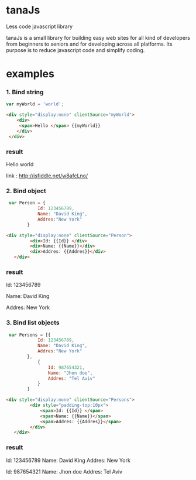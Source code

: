 # tanaJs
Less code javascript library

tanaJs is a small library for building easy web sites for all kind of developers from beginners to seniors 
and for developing across all platforms.
Its purpose is to reduce javascript code and simplify coding.

# examples

### 1. Bind string 
```javascript
var myWorld = 'world';
```
```html
<div style="display:none" clientSource="myWorld">
    <div>           
     <span>Hello </span> {{myWorld}}
    </div> 
 </div>

```

### result

Hello world

link : http://jsfiddle.net/w8afcLno/

### 2. Bind object
```javascript
 var Person = {
            Id: 123456789,
            Name: "David King",
            Addres:"New York"
        }
```
```html
<div style="display:none" clientSource="Person">       
         <div>Id: {{Id}} </div>
         <div>Name: {{Name}}</div>  
         <div>Addres: {{Addres}}</div>  
   </div>

```
### result 
Id: 123456789

Name: David King

Addres: New York


### 3. Bind list objects
```javascript
 var Persons = [{
            Id: 123456789,
            Name: "David King",
            Addres:"New York"
        },
            {
                Id: 987654321,
                Name: "Jhon doe",
                Addres: "Tel Aviv"
            }
        ]
```
```html
<div style="display:none" clientSource="Persons">              
         <div style="padding-top:10px">
             <span>Id: {{Id}} </span>
             <span>Name: {{Name}}</span>    
             <span>Addres: {{Addres}}</span>       
         </div>
   </div>

```

### result 

Id: 123456789 Name: David King Addres: New York

Id: 987654321 Name: Jhon doe Addres: Tel Aviv


